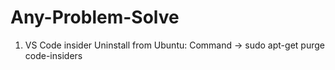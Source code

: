 # Any-Problem-Solve

1. VS Code insider Uninstall from Ubuntu: Command ->  sudo apt-get purge code-insiders

